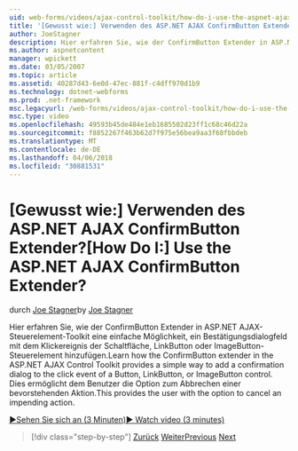 ```yaml
---
uid: web-forms/videos/ajax-control-toolkit/how-do-i-use-the-aspnet-ajax-confirmbutton-extender
title: '[Gewusst wie:] Verwenden des ASP.NET AJAX ConfirmButton Extender? | Microsoft-Dokumentation'
author: JoeStagner
description: Hier erfahren Sie, wie der ConfirmButton Extender in ASP.NET AJAX-Steuerelement-Toolkit eine einfache Möglichkeit, ein Bestätigungsdialogfeld mit dem Klickereignis der Schaltfläche L. hinzufügen...
ms.author: aspnetcontent
manager: wpickett
ms.date: 03/05/2007
ms.topic: article
ms.assetid: 40287d43-6e0d-47ec-881f-c4dff970d1b9
ms.technology: dotnet-webforms
ms.prod: .net-framework
msc.legacyurl: /web-forms/videos/ajax-control-toolkit/how-do-i-use-the-aspnet-ajax-confirmbutton-extender
msc.type: video
ms.openlocfilehash: 49593b45de484e1eb1685502d23ff1c68c46d22a
ms.sourcegitcommit: f8852267f463b62d7f975e56bea9aa3f68fbbdeb
ms.translationtype: MT
ms.contentlocale: de-DE
ms.lasthandoff: 04/06/2018
ms.locfileid: "30881531"
---
```

<a name="how-do-i-use-the-aspnet-ajax-confirmbutton-extender"></a><span data-ttu-id="2fa5b-104">[Gewusst wie:] Verwenden des ASP.NET AJAX ConfirmButton Extender?</span><span class="sxs-lookup"><span data-stu-id="2fa5b-104">[How Do I:] Use the ASP.NET AJAX ConfirmButton Extender?</span></span>
====================
<span data-ttu-id="2fa5b-105">durch [Joe Stagner](https://github.com/JoeStagner)</span><span class="sxs-lookup"><span data-stu-id="2fa5b-105">by [Joe Stagner](https://github.com/JoeStagner)</span></span>

<span data-ttu-id="2fa5b-106">Hier erfahren Sie, wie der ConfirmButton Extender in ASP.NET AJAX-Steuerelement-Toolkit eine einfache Möglichkeit, ein Bestätigungsdialogfeld mit dem Klickereignis der Schaltfläche, LinkButton oder ImageButton-Steuerelement hinzufügen.</span><span class="sxs-lookup"><span data-stu-id="2fa5b-106">Learn how the ConfirmButton extender in the ASP.NET AJAX Control Toolkit provides a simple way to add a confirmation dialog to the click event of a Button, LinkButton, or ImageButton control.</span></span> <span data-ttu-id="2fa5b-107">Dies ermöglicht dem Benutzer die Option zum Abbrechen einer bevorstehenden Aktion.</span><span class="sxs-lookup"><span data-stu-id="2fa5b-107">This provides the user with the option to cancel an impending action.</span></span>

[<span data-ttu-id="2fa5b-108">&#9654;Sehen Sie sich an (3 Minuten)</span><span class="sxs-lookup"><span data-stu-id="2fa5b-108">&#9654; Watch video (3 minutes)</span></span>](https://channel9.msdn.com/Blogs/ASP-NET-Site-Videos/how-do-i-use-the-aspnet-ajax-confirmbutton-extender)

> [!div class="step-by-step"]
> <span data-ttu-id="2fa5b-109">[Zurück](how-do-i-get-started-with-the-aspnet-ajax-animation-extender-control.md)
> [Weiter](how-do-i-use-the-aspnet-ajax-slider-control.md)</span><span class="sxs-lookup"><span data-stu-id="2fa5b-109">[Previous](how-do-i-get-started-with-the-aspnet-ajax-animation-extender-control.md)
[Next](how-do-i-use-the-aspnet-ajax-slider-control.md)</span></span>
